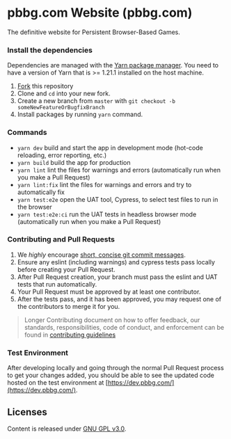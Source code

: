 # pbbg.com Website (pbbg.com)
The definitive website for Persistent Browser-Based Games.

### Install the dependencies
Dependencies are managed with the [Yarn package manager](https://classic.yarnpkg.com/en/docs/install/#mac-stable).
You need to have a version of Yarn that is >= 1.21.1 installed on the host machine.

1. [Fork](https://docs.github.com/en/free-pro-team@latest/github/getting-started-with-github/fork-a-repo) this repository
2. Clone and `cd` into your new fork.
3. Create a new branch from `master` with `git checkout -b someNewFeatureOrBugfixBranch`
4. Install packages by running `yarn` command.

### Commands
* `yarn dev` build and start the app in development mode (hot-code reloading, error reporting, etc.)
* `yarn build` build the app for production
* `yarn lint` lint the files for warnings and errors (automatically run when you make a Pull Request)
* `yarn lint:fix` lint the files for warnings and errors and try to automatically fix
* `yarn test:e2e` open the UAT tool, Cypress, to select test files to run in the browser
* `yarn test:e2e:ci` run the UAT tests in headless browser mode (automatically run when you make a Pull Request)

### Contributing and Pull Requests
1. We *highly* encourage [short, concise git commit messages](https://chris.beams.io/posts/git-commit/).
2. Ensure any eslint (including warnings) and cypress tests pass locally before creating your Pull Request.
3. After Pull Request creation, your branch must pass the eslint and UAT tests that run automatically.
4. Your Pull Request must be approved by at least one contributor.
5. After the tests pass, and it has been approved, you may request one of the contributors to merge it for you.

> Longer Contributing document on how to offer feedback, our standards, responsibilities, code of conduct, and
>enforcement can be found in [contributing guidelines](/CONTRIBUTING.md)

### Test Environment
 After developing locally and going through the normal Pull Request process to get your changes added, you should
 be able to see the updated code hosted on the test environment at [https://dev.pbbg.com/](https://dev.pbbg.com/).

## Licenses
Content is released under [GNU GPL v3.0](https://www.gnu.org/licenses/gpl-3.0.en.html).
